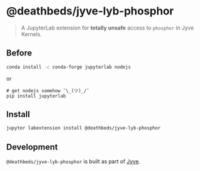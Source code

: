 
# @deathbeds/jyve-lyb-phosphor
> A JupyterLab extension for **totally unsafe** access to `phosphor` in Jyve Kernels.

## Before
```bash
conda install -c conda-forge jupyterlab nodejs
```
or
```
# get nodejs somehow ¯\_(ツ)_/¯
pip install jupyterlab
```

## Install
```bash
jupyter labextension install @deathbeds/jyve-lyb-phosphor
```


## Development
`@deathbeds/jyve-lyb-phosphor` is built as part of [Jyve](https://github.com/deathbeds/jyve).
